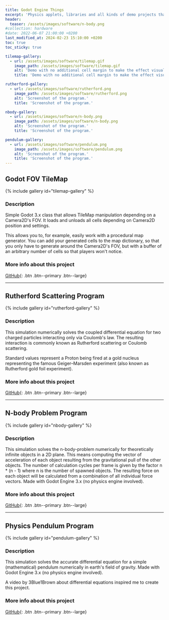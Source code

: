 ```yaml
---
title: Godot Engine Things
excerpt: 'Physics applets, libraries and all kinds of demo projects that I made using the Godot (game) engine.'
header:
  teaser: /assets/images/software/n-body.png
#collection: hardware
#date: 2022-06-07 21:00:00 +0200
last_modified_at: 2024-02-23 15:10:00 +0200
toc: true
toc_sticky: true

tilemap-gallery:
  - url: /assets/images/software/tilemap.gif
    image_path: /assets/images/software/tilemap.gif
    alt: 'Demo with no additional cell margin to make the effect visual on the borders.'
    title: 'Demo with no additional cell margin to make the effect visual on the borders.'

rutherford-gallery:
  - url: /assets/images/software/rutherford.png
    image_path: /assets/images/software/rutherford.png
    alt: 'Screenshot of the program.'
    title: 'Screenshot of the program.'

nbody-gallery:
  - url: /assets/images/software/n-body.png
    image_path: /assets/images/software/n-body.png
    alt: 'Screenshot of the program.'
    title: 'Screenshot of the program.'

pendulum-gallery:
  - url: /assets/images/software/pendulum.png
    image_path: /assets/images/software/pendulum.png
    alt: 'Screenshot of the program.'
    title: 'Screenshot of the program.'
---
```


## Godot FOV TileMap

{% include gallery id="tilemap-gallery" %}

### Description

Simple Godot 3.x class that allows TileMap manipulation depending on a Camera2D's FOV. It loads and unloads all cells depending on Camera2D position and settings.

This allows you to, for example, easily work with a procedural map generator. You can add your generated cells to the map dictionary, so that you only have to generate around the Camera2D's FOV, but with a buffer of an arbitrary number of cells so that players won't notice.

### More info about this project

[<i class="fab fa-github"></i> GitHub](https://github.com/NuclearPhoenixx/Godot-FOV-TileMap){: .btn .btn--primary .btn--large}

---

## Rutherford Scattering Program

{% include gallery id="rutherford-gallery" %}

### Description

This simulation numerically solves the coupled differential equation for two charged particles interacting only via Coulomb's law. The resulting interaction is commonly known as Rutherford scattering or Coulomb scattering.

Standard values represent a Proton being fired at a gold nucleus representing the famous Geiger–Marsden experiment (also known as Rutherford gold foil experiment).

### More info about this project

[<i class="fab fa-github"></i> GitHub](https://github.com/NuclearPhoenixx/Rutherford-Scattering){: .btn .btn--primary .btn--large}

---

## N-body Problem Program

{% include gallery id="nbody-gallery" %}

### Description

This simulation solves the n-body-problem numerically for theoretically infinite objects in a 2D plane. This means computing the vector of acceleration of each object resulting from the gravitational pull of the other objects. The number of calculation cycles per frame is given by the factor n \* (n - 1) where n is the number of spawned objects. The resulting force on each object will be calculated from a combination of all individual force vectors. Made with Godot Engine 3.x (no physics engine involved).

### More info about this project

[<i class="fab fa-github"></i> GitHub](https://github.com/NuclearPhoenixx/n-body-problem){: .btn .btn--primary .btn--large}

---

## Physics Pendulum Program

{% include gallery id="pendulum-gallery" %}

### Description

This simulation solves the accurate differential equation for a simple (mathematical) pendulum numerically in earth's field of gravity. Made with Godot Engine 3.x (no physics engine involved).

A video by 3Blue1Brown about differential equations inspired me to create this project.

### More info about this project

[<i class="fab fa-github"></i> GitHub](https://github.com/NuclearPhoenixx/Physics-Pendulum){: .btn .btn--primary .btn--large}

